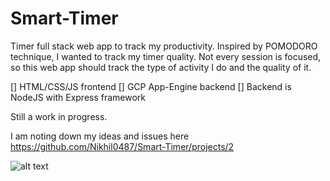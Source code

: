 # Smart-Timer
Timer full stack web app to track my productivity. 
Inspired by POMODORO technique, I wanted to track my timer quality.
Not every session is focused, so this web app should track the type of activity I do and the quality of it.

[] HTML/CSS/JS frontend
[] GCP App-Engine backend 
[] Backend is NodeJS with Express framework

Still a work in progress.

I am noting down my ideas and issues here https://github.com/Nikhil0487/Smart-Timer/projects/2


![alt text](https://github.com/Nikhil0487/Smart-Timer/blob/main/Timer.png)
